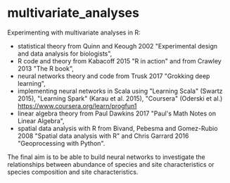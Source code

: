 # multivariate_analyses
Experimenting with multivariate analyses in R:

- statistical theory from Quinn and Keough 2002 "Experimental design and data analysis for biologists", 
- R code and theory from Kabacoff 2015 "R in action" and from Crawley 2013 "The R book", 
- neural networks theory and code from Trusk 2017 "Grokking deep learning",
- implementing neural networks in Scala using "Learning Scala" (Swartz 2015), "Learning Spark" (Karau et al. 2015), "Coursera" (Oderski et al.) https://www.coursera.org/learn/progfun1 
- linear algebra theory from Paul Dawkins 2017 "Paul's Math Notes on Linear Algebra", 
- spatial data analysis with R from Bivand, Pebesma and Gomez-Rubio 2008 "Spatial data analysis with R" and Chris Garrard 2016 "Geoprocessing with Python".

The final aim is to be able to build neural networks to investigate the relationships between abundance of species and site characteristics or species composition and site characteristics. 

